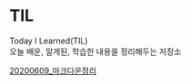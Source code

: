 # TIL   
Today I Learned(TIL)   
오늘 배운, 알게된, 학습한 내용을 정리해두는 저장소   

[20200609_마크다운정리](https://github.com/tyson444/TIL/blob/master/StudyList/001_%EB%A7%88%ED%81%AC%EB%8B%A4%EC%9A%B4%20%EC%9E%91%EC%84%B1%EB%B2%95%20%EC%A0%95%EB%A6%AC.md)
